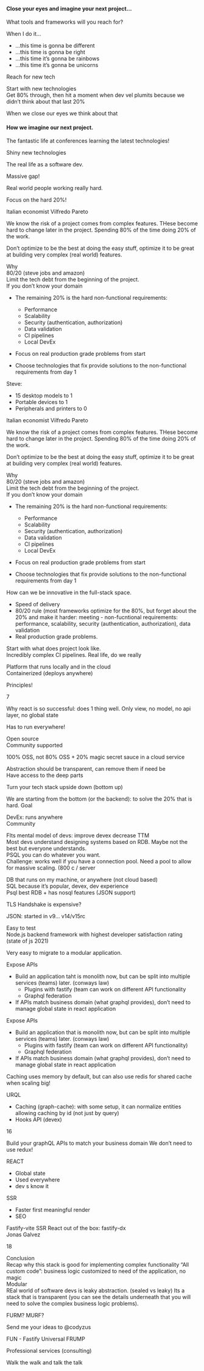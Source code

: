 <!-- +2 -->
#### Close your eyes and imagine your next project…

What tools and frameworks will you reach for?

When I do it…
- …this time is gonna be different
- …this time is gonna be right
- …this time it’s gonna be rainbows
- …this time it’s gonna be unicorns

Reach for new tech

Start with new technologies\
Get 80% through, then hit a moment when dev vel plumits because we didn’t think about that last 20%

When we close our eyes we think about that 

#### How we imagine our next project.

The fantastic life at conferences learning the latest technologies!

Shiny new technologies

<!-- +1 -->

The real life as a software dev.

Massive gap!

Real world people working really hard.

Focus on the hard 20%!

<!-- +1..+5 -->
Italian economist Vilfredo Pareto

We know the risk of a project comes from complex features. THese become hard to change later in the project. Spending 80% of the time doing 20% of the work.

Don’t optimize to be the best at doing the easy stuff, optimize it to be great at building very complex (real world) features.

Why\
80/20 (steve jobs and amazon)\
Limit the tech debt from the beginning of the project.\
If you don’t know your domain

- The remaining 20% is the hard non-functional requirements:
  - Performance
  - Scalability
  - Security (authentication, authorization)
  - Data validation
  - CI pipelines
  - Local DevEx

- Focus on real production grade problems from start
- Choose technologies that fix provide solutions to the non-functional requirements from day 1

<!-- +1..+2 -->
Steve:
- 15 desktop models to 1
- Portable devices to 1
- Peripherals and printers to 0

<!-- +1..+2 -->
Italian economist Vilfredo Pareto

We know the risk of a project comes from complex features. THese become hard to change later in the project. Spending 80% of the time doing 20% of the work.

Don’t optimize to be the best at doing the easy stuff, optimize it to be great at building very complex (real world) features.

Why\
80/20 (steve jobs and amazon)\
Limit the tech debt from the beginning of the project.\
If you don’t know your domain

- The remaining 20% is the hard non-functional requirements:
  - Performance
  - Scalability
  - Security (authentication, authorization)
  - Data validation
  - CI pipelines
  - Local DevEx

- Focus on real production grade problems from start
- Choose technologies that fix provide solutions to the non-functional requirements from day 1

<!-- +1 -->
How can we be innovative in the full-stack space.
- Speed of delivery
- 80/20 rule (most frameworks optimize for the 80%, but forget about the 20% and make it harder: meeting - non-fucntional requirements: performance, scalability, security (authentication, authorization), data validation
- Real production grade problems.

Start with what does project look like.\
Incredibly complex CI pipelines. Real life, do we really 

Platform that runs locally and in the cloud\
Containerized (deploys anywhere)

Principles!

<!-- +1 -->
7

<!-- +1 -->
Why react is so successful: does 1 thing well. Only view, no model, no api layer, no global state

<!-- +2 -->
Has to run everywhere!

<!-- +2 -->
Open source\
Community supported

100% OSS, not 80% OSS + 20% magic secret sauce in a cloud service

<!-- +2 -->
Abstraction should be transparent, can remove them if need be\
Have access to the deep parts

<!-- +1 -->
Turn your tech stack upside down (bottom up)

We are starting from the bottom (or the backend): to solve the 20% that is hard. Goal 

<!-- +4 -->
DevEx: runs anywhere\
Community

FIts mental model of devs: improve devex decrease TTM\
Most devs understand designing systems based on RDB. Maybe not the best but everyone understands.\
PSQL you can do whatever you want.\
Challenge: works well if you have a connection pool. Need a pool to allow for massive scaling. (800 c / server

DB that runs on my machine, or anywhere (not cloud based)\
SQL because it’s popular, devex, dev experience\
Psql best RDB + has nosql features (JSON support)


TLS Handshake is expensive?

JSON: started in v9… v14/v15rc

<!-- +4 -->
Easy to test\
Node.js backend framework with highest developer satisfaction rating (state of js 2021)

Very easy to migrate to a modular application.

Expose APIs
- Build an application taht is monolith now, but can be split into multiple services (teams) later. (conways law)
  - Plugins with fastify (team can work on different API functionality
  - Graphql federation
- If APIs match business domain (what graphql provides), don’t need to manage global state in react application

<!-- +3 -->
Expose APIs
- Build an application that is monolith now, but can be split into multiple services (teams) later. (conways law)
  - Plugins with fastify (team can work on different API functionality)
  - Graphql federation
- If APIs match business domain (what graphql provides), don’t need to manage global state in react application

Caching uses memory by default, but can also use redis for shared cache when scaling big!

<!-- +3 -->
URQL
- Caching (graph-cache): with some setup, it can normalize entities allowing caching by id (not just by query)
- Hooks API (devex)

<!-- +1 -->
16

<!-- +7 -->
Build your graphQL APIs to match your business domain
We don’t need to use redux!

<!-- +3 -->
REACT
- Global state
- Used everywhere
- dev s know it

<!-- +3 -->
SSR
- Faster first meaningful render
- SEO

<!-- +1 -->
Fastify-vite SSR React out of the box: fastify-dx\
Jonas Galvez

<!-- +1 -->
18

<!-- +1 -->
Conclusion\
Recap why this stack is good for implementing complex functionality “All custom code”: business logic customized to need of the application, no magic\
Modular\
REal world of software devs is leaky abstraction. (sealed vs leaky) Its a stack that is transparent (you can see the details underneath that you will need to solve the complex business logic problems).

<!-- +1 -->
FURM? MURF?

Send me your ideas to @codyzus

FUN - Fastify Universal
FRUMP

<!-- +1 -->
Professional services (consulting)

Walk the walk and talk the talk
